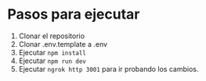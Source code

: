 # Pasos para ejecutar

1. Clonar el repositorio
2. Clonar .env.template a .env
3. Ejecutar `npm install`
4. Ejecutar `npm run dev`
5. Ejecutar `ngrok http 3001` para ir probando los cambios.
